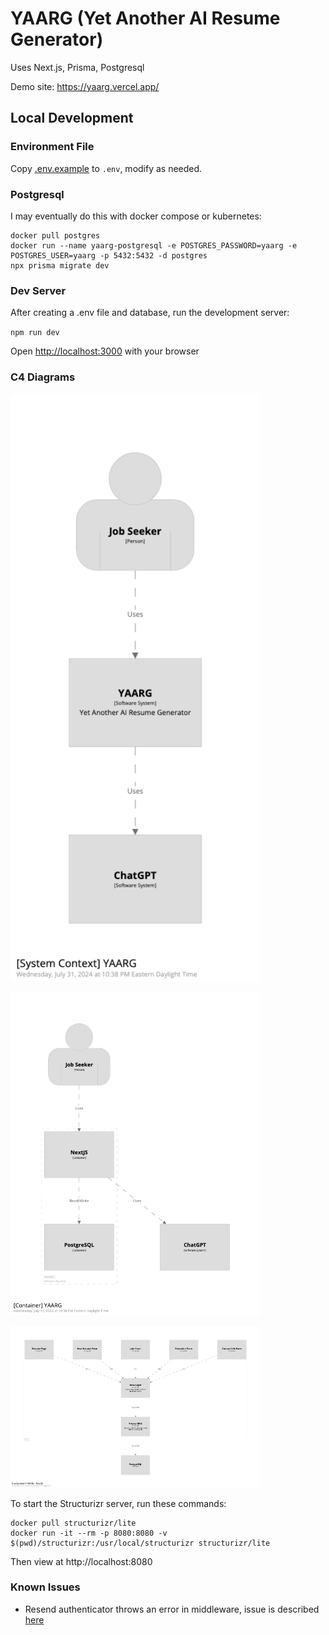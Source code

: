 # YAARG (Yet Another AI Resume Generator)

Uses Next.js, Prisma, Postgresql

Demo site: https://yaarg.vercel.app/

## Local Development

### Environment File

Copy [.env.example](.env.example) to `.env`, modify as needed.

### Postgresql

I may eventually do this with docker compose or kubernetes:

```
docker pull postgres
docker run --name yaarg-postgresql -e POSTGRES_PASSWORD=yaarg -e POSTGRES_USER=yaarg -p 5432:5432 -d postgres 
npx prisma migrate dev
```

### Dev Server

After creating a .env file and database, run the development server:

`npm run dev`

Open [http://localhost:3000](http://localhost:3000) with your browser

### C4 Diagrams

![System Context Diagram](structurizr/.structurizr/1/images/SystemContext-001-thumbnail.png "YAARG system context diagram")

![Container Diagram](structurizr/.structurizr/1/images/Container-001-thumbnail.png "YAARG container diagram")

![Component Diagram](structurizr/.structurizr/1/images/Component-001-thumbnail.png "YAARG component diagram")

To start the Structurizr server, run these commands:
```
docker pull structurizr/lite
docker run -it --rm -p 8080:8080 -v $(pwd)/structurizr:/usr/local/structurizr structurizr/lite
```

Then view at http://localhost:8080

### Known Issues

*   Resend authenticator throws an error in middleware, issue is described [here](https://github.com/nextauthjs/next-auth/issues/10632)